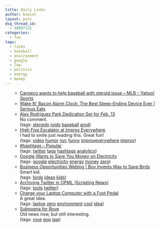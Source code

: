 ```yaml
---
title: Daily Links
author: bsoist
layout: post
dsq_thread_id:
  - 48097131
categories:
  - fun
tags:
  - links
  - baseball
  - environment
  - google
  - law
  - politics
  - energy
  - money
---
```

<ul class=\"delicious\"> 

  * <div class=\"delicious-link\"><a href=\"http://sports.yahoo.com/mlb/news?slug=ap-canseco-steroids&prov=ap&type=lgns\">Canseco wants to help baseball with steroid issue &#8211; MLB &#8211; Yahoo! Sports</a></div> 
  * <div class=\"delicious-link\"><a href=\"http://www.seriouseats.com/2008/07/wake-n-bacon-alarm-clock-the-best-sleepending.html\">Wake N' Bacon Alarm Clock: The Best Sleep-Ending Device Ever | Serious Eats</a></div> 
  * <div class=\"delicious-link\"><a href=\"http://hurricanesports.cstv.com/sports/m-basebl/spec-rel/012909aaa.html\">Alex Rodriguez Park Dedication Set for Feb. 13</a></div> <div class=\"delicious-extended\">No comment.</div> <div class=\"delicious-tags\">(tags: <a href=\"http://delicious.com/bsoist/steroids\">steroids</a> <a href=\"http://delicious.com/bsoist/roids\">roids</a> <a href=\"http://delicious.com/bsoist/baseball\">baseball</a> <a href=\"http://delicious.com/bsoist/arod\">arod</a>)</div> 
  * <div class=\"delicious-link\"><a href=\"http://improveverywhere.com/2009/02/09/high-five-escalator/\">High Five Escalator at Improv Everywhere</a></div> <div class=\"delicious-extended\">I had to smile just reading this. Great fun!</div> <div class=\"delicious-tags\">(tags: <a href=\"http://delicious.com/bsoist/video\">video</a> <a href=\"http://delicious.com/bsoist/humor\">humor</a> <a href=\"http://delicious.com/bsoist/nyc\">nyc</a> <a href=\"http://delicious.com/bsoist/funny\">funny</a> <a href=\"http://delicious.com/bsoist/improveverywhere\">improveverywhere</a> <a href=\"http://delicious.com/bsoist/improv\">improv</a>)</div> 
  * <div class=\"delicious-link\"><a href=\"http://hashtags.org/tags/popular\">#hashtags &#8211; Popular</a></div> <div class=\"delicious-tags\">(tags: <a href=\"http://delicious.com/bsoist/twitter\">twitter</a> <a href=\"http://delicious.com/bsoist/tags\">tags</a> <a href=\"http://delicious.com/bsoist/hashtags\">hashtags</a> <a href=\"http://delicious.com/bsoist/analytics\">analytics</a>)</div> 
  * <div class=\"delicious-link\"><a href=\"http://searchengineland.com/google-wants-to-save-you-money-on-electricity-16504\">Google Wants to Save You Money on Electricity</a></div> <div class=\"delicious-tags\">(tags: <a href=\"http://delicious.com/bsoist/google\">google</a> <a href=\"http://delicious.com/bsoist/electricity\">electricity</a> <a href=\"http://delicious.com/bsoist/energy\">energy</a> <a href=\"http://delicious.com/bsoist/money\">money</a> <a href=\"http://delicious.com/bsoist/zero\">zero</a>)</div> 
  * <div class=\"delicious-link\"><a href=\"http://www.business-opportunities.biz/2009/01/27/boy-invents-way-to-save-birds/\">Business Opportunities Weblog | Boy Invents Way to Save Birds</a></div> <div class=\"delicious-extended\">Smart kid.</div> <div class=\"delicious-tags\">(tags: <a href=\"http://delicious.com/bsoist/birds\">birds</a> <a href=\"http://delicious.com/bsoist/ideas\">ideas</a> <a href=\"http://delicious.com/bsoist/kids\">kids</a>)</div> 
  * <div class=\"delicious-link\"><a href=\"http://www.scripting.com/stories/2009/02/04/archivingTwitterInOpml.html\">Archiving Twitter in OPML (Scripting News)</a></div> <div class=\"delicious-tags\">(tags: <a href=\"http://delicious.com/bsoist/tools\">tools</a> <a href=\"http://delicious.com/bsoist/twitter\">twitter</a>)</div> 
  * <div class=\"delicious-link\"><a href=\"http://www.labnol.org/gadgets/charge-laptop-without-electricity/6877/\">Charge your Laptop Computer with a Foot Pedal</a></div> <div class=\"delicious-extended\">A great idea.</div> <div class=\"delicious-tags\">(tags: <a href=\"http://delicious.com/bsoist/laptop\">laptop</a> <a href=\"http://delicious.com/bsoist/zero\">zero</a> <a href=\"http://delicious.com/bsoist/environment\">environment</a> <a href=\"http://delicious.com/bsoist/cool\">cool</a> <a href=\"http://delicious.com/bsoist/idea\">idea</a>)</div> 
  * <div class=\"delicious-link\"><a href=\"http://static1.firedoglake.com/28/files//2009/01/090126-rove-subpoena.pdf\">Subpoena for Rove</a></div> <div class=\"delicious-extended\">Old news now, but still interesting.</div> <div class=\"delicious-tags\">(tags: <a href=\"http://delicious.com/bsoist/rove\">rove</a> <a href=\"http://delicious.com/bsoist/gop\">gop</a> <a href=\"http://delicious.com/bsoist/law\">law</a>)</div> </ul>
